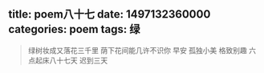 title: poem八十七
date: 1497132360000
categories: poem
tags: 绿
---
> 绿树妆成又落花三千里
荫下花间能几许不识你
早安
孤独小美
格致别趣
六点起床八十七天 迟到三天
